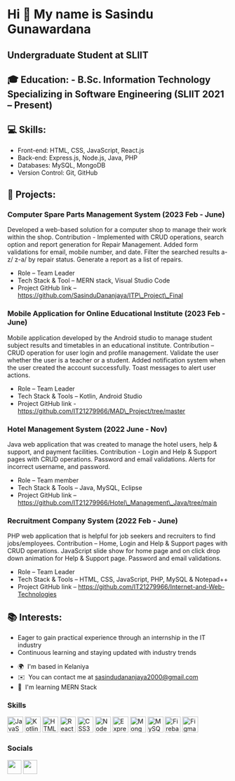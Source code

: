 Hi 👋 My name is Sasindu Gunawardana
====================================

Undergraduate Student at SLIIT
------------------------------

## 🎓 Education: - B.Sc. Information Technology Specializing in Software Engineering (SLIIT 2021 – Present) 

## 💻 Skills: 
- Front-end: HTML, CSS, JavaScript, React.js
- Back-end: Express.js, Node.js, Java, PHP
- Databases: MySQL, MongoDB
- Version Control: Git, GitHub 

## 🔨 Projects: 
### Computer Spare Parts Management System (2023 Feb - June) 
Developed a web-based solution for a computer shop to manage their work within the shop. 
Contribution - Implemented with CRUD operations, search option and report generation for Repair Management. Added form validations for email, mobile number, and date. Filter the searched results a-z/ z-a/ by repair status. Generate a report as a list of repairs. 
- Role – Team Leader 
- Tech Stack & Tool – MERN stack, Visual Studio Code 
- Project GitHub link – https://github.com/SasinduDananjaya/ITP\_Project\_Final 

### Mobile Application for Online Educational Institute (2023 Feb - June)
Mobile application developed by the Android studio to manage student subject results and timetables in an educational institute. 
Contribution – CRUD operation for user login and profile management. Validate the user whether the user is a teacher or a student. Added notification system when the user created the account successfully. Toast messages to alert user actions. 
- Role – Team Leader 
- Tech Stack & Tools – Kotlin, Android Studio 
- Project GitHub link - https://github.com/IT21279966/MAD\_Project/tree/master 

### Hotel Management System (2022 June - Nov) 
Java web application that was created to manage the hotel users, help & support, and payment facilities. 
Contribution - Login and Help & Support pages with CRUD operations. Password and email validations. Alerts for incorrect username, and password. 
- Role – Team member 
- Tech Stack & Tools – Java, MySQL, Eclipse 
- Project GitHub link – https://github.com/IT21279966/Hotel\_Management\_Java/tree/main 

### Recruitment Company System (2022 Feb - June) 
PHP web application that is helpful for job seekers and recruiters to find jobs/employees. 
Contribution – Home, Login and Help & Support pages with CRUD operations. JavaScript slide show for home page and on click drop down animation for Help & Support page. Password and email validations. 
- Role – Team Leader 
- Tech Stack & Tools – HTML, CSS, JavaScript, PHP, MySQL & Notepad++ 
- Project GitHub link – https://github.com/IT21279966/Internet-and-Web-Technologies 

## 📚 Interests: 
- Eager to gain practical experience through an internship in the IT industry
- Continuous learning and staying updated with industry trends

* 🌍  I'm based in Kelaniya
* ✉️  You can contact me at [sasindudananjaya2000@gmail.com](mailto:sasindudananjaya2000@gmail.com)
* 🧠  I'm learning MERN Stack

### Skills


<p align="left">
<a href="https://developer.mozilla.org/en-US/docs/Web/JavaScript" target="_blank" rel="noreferrer"><img src="https://raw.githubusercontent.com/danielcranney/readme-generator/main/public/icons/skills/javascript-colored.svg" width="36" height="36" alt="JavaScript" /></a>
<a href="https://kotlinlang.org/" target="_blank" rel="noreferrer"><img src="https://raw.githubusercontent.com/danielcranney/readme-generator/main/public/icons/skills/kotlin-colored.svg" width="36" height="36" alt="Kotlin" /></a>
<a href="https://developer.mozilla.org/en-US/docs/Glossary/HTML5" target="_blank" rel="noreferrer"><img src="https://raw.githubusercontent.com/danielcranney/readme-generator/main/public/icons/skills/html5-colored.svg" width="36" height="36" alt="HTML5" /></a>
<a href="https://reactjs.org/" target="_blank" rel="noreferrer"><img src="https://raw.githubusercontent.com/danielcranney/readme-generator/main/public/icons/skills/react-colored.svg" width="36" height="36" alt="React" /></a>
<a href="https://www.w3.org/TR/CSS/#css" target="_blank" rel="noreferrer"><img src="https://raw.githubusercontent.com/danielcranney/readme-generator/main/public/icons/skills/css3-colored.svg" width="36" height="36" alt="CSS3" /></a>
<a href="https://nodejs.org/en/" target="_blank" rel="noreferrer"><img src="https://raw.githubusercontent.com/danielcranney/readme-generator/main/public/icons/skills/nodejs-colored.svg" width="36" height="36" alt="NodeJS" /></a>
<a href="https://expressjs.com/" target="_blank" rel="noreferrer"><img src="https://raw.githubusercontent.com/danielcranney/readme-generator/main/public/icons/skills/express-colored.svg" width="36" height="36" alt="Express" /></a>
<a href="https://www.mongodb.com/" target="_blank" rel="noreferrer"><img src="https://raw.githubusercontent.com/danielcranney/readme-generator/main/public/icons/skills/mongodb-colored.svg" width="36" height="36" alt="MongoDB" /></a>
<a href="https://www.mysql.com/" target="_blank" rel="noreferrer"><img src="https://raw.githubusercontent.com/danielcranney/readme-generator/main/public/icons/skills/mysql-colored.svg" width="36" height="36" alt="MySQL" /></a>
<a href="https://firebase.google.com/" target="_blank" rel="noreferrer"><img src="https://raw.githubusercontent.com/danielcranney/readme-generator/main/public/icons/skills/firebase-colored.svg" width="36" height="36" alt="Firebase" /></a>
<a href="https://www.figma.com/" target="_blank" rel="noreferrer"><img src="https://raw.githubusercontent.com/danielcranney/readme-generator/main/public/icons/skills/figma-colored.svg" width="36" height="36" alt="Figma" /></a>
</p>


### Socials

<p align="left"> <a href="https://www.github.com/IT21279966" target="_blank" rel="noreferrer"><img src="https://raw.githubusercontent.com/danielcranney/readme-generator/main/public/icons/socials/github.svg" width="32" height="32" /></a> <a href="https://www.linkedin.com/in/sasindu-gunawardana-049966215/" target="_blank" rel="noreferrer"><img src="https://raw.githubusercontent.com/danielcranney/readme-generator/main/public/icons/socials/linkedin.svg" width="32" height="32" /></a></p>
